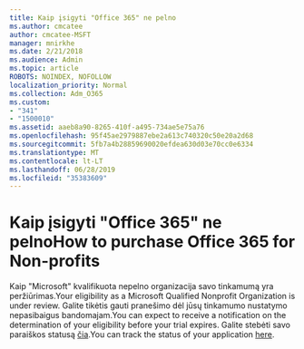 ```yaml
---
title: Kaip įsigyti "Office 365" ne pelno
ms.author: cmcatee
author: cmcatee-MSFT
manager: mnirkhe
ms.date: 2/21/2018
ms.audience: Admin
ms.topic: article
ROBOTS: NOINDEX, NOFOLLOW
localization_priority: Normal
ms.collection: Adm_O365
ms.custom:
- "341"
- "1500010"
ms.assetid: aaeb8a90-8265-410f-a495-734ae5e75a76
ms.openlocfilehash: 95f45ae2979887ebe2a613c740320c50e20a2d68
ms.sourcegitcommit: 5fb7a4b28859690020efdea630d03e70cc0e6334
ms.translationtype: MT
ms.contentlocale: lt-LT
ms.lasthandoff: 06/28/2019
ms.locfileid: "35383609"
---
```

# <a name="how-to-purchase-office-365-for-non-profits"></a><span data-ttu-id="da5cf-102">Kaip įsigyti "Office 365" ne pelno</span><span class="sxs-lookup"><span data-stu-id="da5cf-102">How to purchase Office 365 for Non-profits</span></span>

<span data-ttu-id="da5cf-103">Kaip "Microsoft" kvalifikuota nepelno organizacija savo tinkamumą yra peržiūrimas.</span><span class="sxs-lookup"><span data-stu-id="da5cf-103">Your eligibility as a Microsoft Qualified Nonprofit Organization is under review.</span></span> <span data-ttu-id="da5cf-104">Galite tikėtis gauti pranešimo dėl jūsų tinkamumo nustatymo nepasibaigus bandomajam.</span><span class="sxs-lookup"><span data-stu-id="da5cf-104">You can expect to receive a notification on the determination of your eligibility before your trial expires.</span></span> <span data-ttu-id="da5cf-105">Galite stebėti savo paraiškos statusą [čia](http://eligibilityweb.azurewebsites.net/).</span><span class="sxs-lookup"><span data-stu-id="da5cf-105">You can track the status of your application [here](http://eligibilityweb.azurewebsites.net/).</span></span>
  